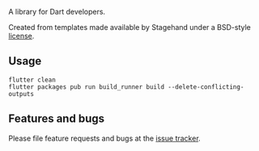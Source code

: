 A library for Dart developers.

Created from templates made available by Stagehand under a BSD-style
[license](https://github.com/dart-lang/stagehand/blob/master/LICENSE).

## Usage

```shell
flutter clean
flutter packages pub run build_runner build --delete-conflicting-outputs
```

## Features and bugs

Please file feature requests and bugs at the [issue tracker][tracker].

[tracker]: http://example.com/issues/replaceme
